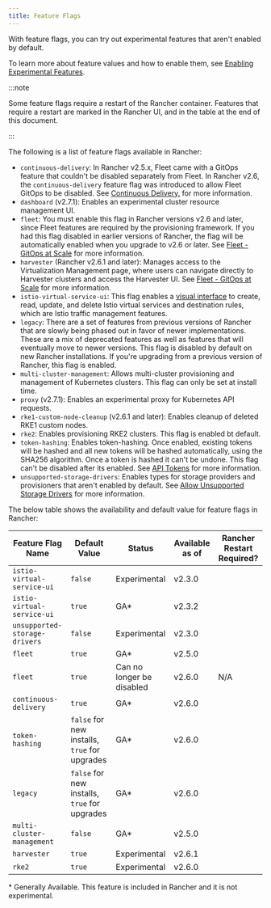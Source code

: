 ```yaml
---
title: Feature Flags
---
```


With feature flags, you can try out experimental features that aren't enabled by default.

To learn more about feature values and how to enable them, see [Enabling Experimental Features](../../../pages-for-subheaders/enable-experimental-features.md).

:::note

Some feature flags require a restart of the Rancher container. Features that require a restart are marked in the Rancher UI, and in the table at the end of this document.

:::

The following is a list of feature flags available in Rancher:

- `continuous-delivery`: In Rancher v2.5.x, Fleet came with a GitOps feature that couldn't be disabled separately from Fleet. In Rancher v2.6, the `continuous-delivery` feature flag was introduced to allow Fleet GitOps to be disabled. See [Continuous Delivery.](../../../how-to-guides/advanced-user-guides/enable-experimental-features/continuous-delivery.md) for more information.
- `dashboard` (v2.7.1): Enables an experimental cluster resource management UI.
- `fleet`: You must enable this flag in Rancher versions v2.6 and later, since Fleet features are required by the provisioning framework. If you had this flag disabled in earlier versions of Rancher, the flag will be automatically enabled when you upgrade to v2.6 or later. See [Fleet - GitOps at Scale](../../../how-to-guides/new-user-guides/deploy-apps-across-clusters/fleet.md) for more information.
- `harvester` (Rancher v2.6.1 and later): Manages access to the Virtualization Management page, where users can navigate directly to Harvester clusters and access the Harvester UI. See [Fleet - GitOps at Scale](../../../integrations-in-rancher/harvester.md#feature-flag/) for more information.
- `istio-virtual-service-ui`: This flag enables a [visual interface](../../../how-to-guides/advanced-user-guides/enable-experimental-features/istio-traffic-management-features.md) to create, read, update, and delete Istio virtual services and destination rules, which are Istio traffic management features.
- `legacy`: There are a set of features from previous versions of Rancher that are slowly being phased out in favor of newer implementations. These are a mix of deprecated features as well as features that will eventually move to newer versions. This flag is disabled by default on new Rancher installations. If you're upgrading from a previous version of Rancher, this flag is enabled.
- `multi-cluster-management`: Allows multi-cluster provisioning and management of Kubernetes clusters. This flag can only be set at install time.
- `proxy` (v2.7.1): Enables an experimental proxy for Kubernetes API requests. 
- `rke1-custom-node-cleanup` (v2.6.1 and later): Enables cleanup of deleted RKE1 custom nodes. 
- `rke2`: Enables provisioning RKE2 clusters. This flag is enabled bt default.
- `token-hashing`: Enables token-hashing. Once enabled, existing tokens will be hashed and all new tokens will be hashed automatically, using the SHA256 algorithm. Once a token is hashed it can't be undone. This flag can't be disabled after its enabled. See [API Tokens](../../../reference-guides/about-the-api/api-tokens.md#token-hashing) for more information.
- `unsupported-storage-drivers`: Enables types for storage providers and provisioners that aren't enabled by default. See [Allow Unsupported Storage Drivers](../../../how-to-guides/advanced-user-guides/enable-experimental-features/unsupported-storage-drivers.md) for more information.

The below table shows the availability and default value for feature flags in Rancher:

| Feature Flag Name             | Default Value | Status       | Available as of | Rancher Restart Required? |
| ----------------------------- | ------------- | ------------ | --------------- |---|
| `istio-virtual-service-ui`    | `false`       | Experimental | v2.3.0          | |
| `istio-virtual-service-ui`    | `true`        | GA*           | v2.3.2          | |
| `unsupported-storage-drivers` | `false`       | Experimental | v2.3.0          | |
| `fleet`  | `true` | GA* | v2.5.0 |   |
| `fleet`  | `true` | Can no longer be disabled | v2.6.0 | N/A  |
| `continuous-delivery` | `true` | GA* | v2.6.0 | |
| `token-hashing` | `false` for new installs, `true` for upgrades | GA* | v2.6.0 | |
| `legacy` | `false` for new installs, `true` for upgrades | GA* | v2.6.0 | |
| `multi-cluster-management` | `false` | GA* | v2.5.0 | |
| `harvester` | `true` | Experimental | v2.6.1 | |
| `rke2` | `true` | Experimental | v2.6.0 | |

\* Generally Available. This feature is included in Rancher and it is not experimental.